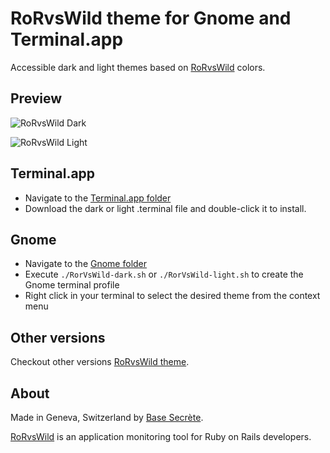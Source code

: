 # RoRvsWild theme for Gnome and Terminal.app

Accessible dark and light themes based on [RoRvsWild](https://www.rorvswild.com) colors.

## Preview
![RoRvsWild Dark](https://basesecrete.com/rorvswild-theme/rorvswild-theme-terminal-app-dark2.png)

![RoRvsWild Light](https://basesecrete.com/rorvswild-theme/rorvswild-theme-terminal-app-light2.png)

## Terminal.app
* Navigate to the
[Terminal.app folder](https://github.com/BaseSecrete/rorvswild-theme-terminal/tree/master/Terminal.app)
* Download the dark or light .terminal file and double-click it to install.

## Gnome
* Navigate to the [Gnome folder](https://github.com/BaseSecrete/rorvswild-theme-terminal/tree/master/Gnome)
* Execute `./RorVsWild-dark.sh` or `./RorVsWild-light.sh` to create the Gnome terminal profile
* Right click in your terminal to select the desired theme from the context menu

## Other versions
Checkout other versions [RoRvsWild theme](https://www.rorvswild.com/theme).

## About
Made in Geneva, Switzerland by [Base Secrète](https://basesecrete.com).

[RoRvsWild](https://rorvswild.com) is an application monitoring tool for Ruby on Rails developers.